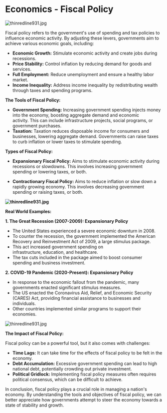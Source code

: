# Economics - Fiscal Policy

![thinredline931.jpg](https://uu.instructure.com/courses/20008/files/1599582/preview)

Fiscal policy refers to the government's use of spending and tax policies to influence economic activity. By adjusting these levers, governments aim to achieve various economic goals, including:

- **Economic Growth:** Stimulate economic activity and create jobs during recessions.
- **Price Stability:** Control inflation by reducing demand for goods and services.
- **Full Employment:** Reduce unemployment and ensure a healthy labor market.
- **Income Inequality:** Address income inequality by redistributing wealth through taxes and spending programs.

**The Tools of Fiscal Policy:**

- **Government Spending:** Increasing government spending injects money into the economy, boosting aggregate demand and economic activity. This can include infrastructure projects, social programs, or government purchases.
- **Taxation:** Taxation reduces disposable income for consumers and businesses, lowering aggregate demand. Governments can raise taxes to curb inflation or lower taxes to stimulate spending.

**Types of Fiscal Policy:**

- **Expansionary Fiscal Policy:** Aims to stimulate economic activity during recessions or slowdowns. This involves increasing government spending or lowering taxes, or both.

- **Contractionary Fiscal Policy:** Aims to reduce inflation or slow down a rapidly growing economy. This involves decreasing government spending or raising taxes, or both.

**![thinredline931.jpg](https://uu.instructure.com/courses/20008/files/1599582/preview)**

**Real World Examples:**

**1. The Great Recession (2007-2009): Expansionary Policy**

- The United States experienced a severe economic downturn in 2008.
- To counter the recession, the government implemented the American Recovery and Reinvestment Act of 2009, a large stimulus package.
- This act increased government spending on infrastructure, education, and healthcare.
- The tax cuts included in the package aimed to boost consumer spending and business investment.

**2. COVID-19 Pandemic (2020-Present): Expansionary Policy**

- In response to the economic fallout from the pandemic, many governments enacted significant stimulus measures.
- The US enacted the Coronavirus Aid, Relief, and Economic Security (CARES) Act, providing financial assistance to businesses and individuals.
- Other countries implemented similar programs to support their economies.

![thinredline931.jpg](https://uu.instructure.com/courses/20008/files/1599582/preview)

**The Impact of Fiscal Policy:**

Fiscal policy can be a powerful tool, but it also comes with challenges:

- **Time Lags:** It can take time for the effects of fiscal policy to be felt in the economy.
- **Debt Accumulation:** Excessive government spending can lead to high national debt, potentially crowding out private investment.
- **Political Gridlock:** Implementing fiscal policy measures often requires political consensus, which can be difficult to achieve.

In conclusion, fiscal policy plays a crucial role in managing a nation's economy. By understanding the tools and objectives of fiscal policy, we can better appreciate how governments attempt to steer the economy towards a state of stability and growth.